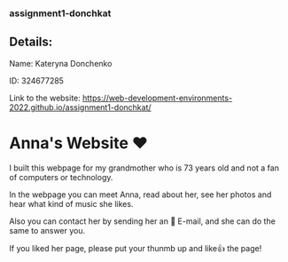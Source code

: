 ### assignment1-donchkat


## Details:

Name: Kateryna Donchenko


ID: 324677285


Link to the website: https://web-development-environments-2022.github.io/assignment1-donchkat/

# Anna's Website ❤️


I built this webpage for my grandmother who is 73 years old and not a fan of computers or technology.


In the webpage you can meet Anna, read about her, see her photos and hear what kind of music she likes.


Also you can contact her by sending her an 📧 E-mail, and she can do the same to answer you.


If you liked her page, please put your thunmb up and like👍 the page!



